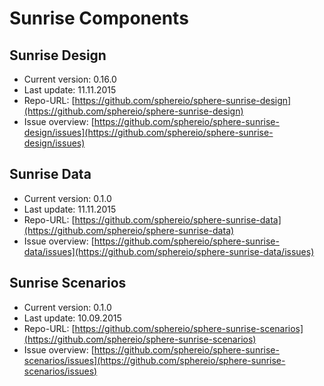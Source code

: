 # Sunrise Components

## Sunrise Design

* Current version: 0.16.0
* Last update: 11.11.2015
* Repo-URL: [https://github.com/sphereio/sphere-sunrise-design](https://github.com/sphereio/sphere-sunrise-design)
* Issue overview: [https://github.com/sphereio/sphere-sunrise-design/issues](https://github.com/sphereio/sphere-sunrise-design/issues)

## Sunrise Data

* Current version: 0.1.0
* Last update: 11.11.2015
* Repo-URL: [https://github.com/sphereio/sphere-sunrise-data](https://github.com/sphereio/sphere-sunrise-data)
* Issue overview: [https://github.com/sphereio/sphere-sunrise-data/issues](https://github.com/sphereio/sphere-sunrise-data/issues)

## Sunrise Scenarios

* Current version: 0.1.0
* Last update: 10.09.2015
* Repo-URL: [https://github.com/sphereio/sphere-sunrise-scenarios](https://github.com/sphereio/sphere-sunrise-scenarios)
* Issue overview: [https://github.com/sphereio/sphere-sunrise-scenarios/issues](https://github.com/sphereio/sphere-sunrise-scenarios/issues)

